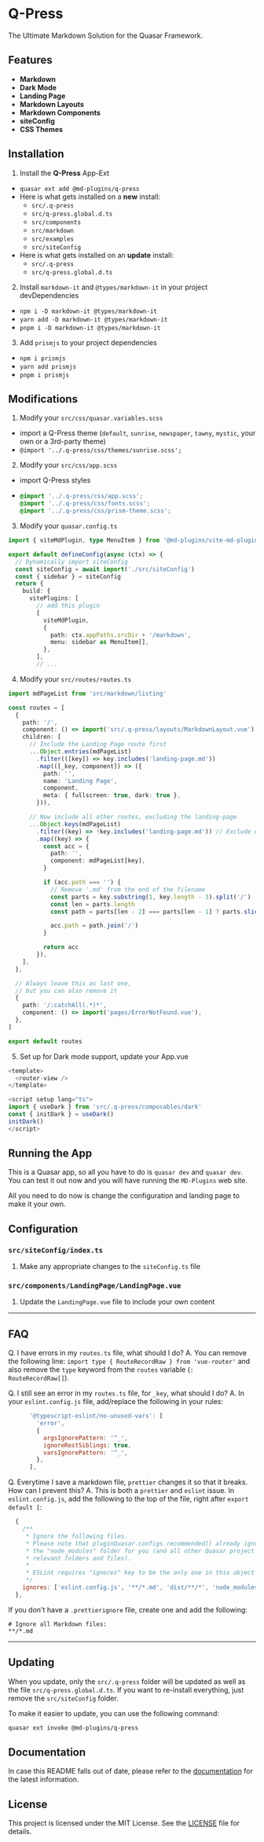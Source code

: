 # Q-Press

The Ultimate Markdown Solution for the Quasar Framework.

## Features

- **Markdown**
- **Dark Mode**
- **Landing Page**
- **Markdown Layouts**
- **Markdown Components**
- **siteConfig**
- **CSS Themes**

## Installation

1. Install the **Q-Press** App-Ext

- `quasar ext add @md-plugins/q-press`
- Here is what gets installed on a **new** install:
  - `src/.q-press`
  - `src/q-press.global.d.ts`
  - `src/components`
  - `src/markdown`
  - `src/examples`
  - `src/siteConfig`
- Here is what gets installed on an **update** install:
  - `src/.q-press`
  - `src/q-press.global.d.ts`

2. Install `markdown-it` and `@types/markdown-it` in your project devDependencies

- `npm i -D markdown-it @types/markdown-it`
- `yarn add -D markdown-it @types/markdown-it`
- `pnpm i -D markdown-it @types/markdown-it`

3. Add `prismjs` to your project dependencies

- `npm i prismjs`
- `yarn add prismjs`
- `pnpm i prismjs`

## Modifications

1. Modify your `src/css/quasar.variables.scss`

- import a Q-Press theme (`default`, `sunrise`, `newspaper`, `tawny`, `mystic`, your own or a 3rd-party theme)
- `@import '../.q-press/css/themes/sunrise.scss';`

2. Modify your `src/css/app.scss`

- import Q-Press styles

- ```scss
  @import '../.q-press/css/app.scss';
  @import '../.q-press/css/fonts.scss';
  @import '../.q-press/css/prism-theme.scss';
  ```

3. Modify your `quasar.config.ts`

```ts
import { viteMdPlugin, type MenuItem } from '@md-plugins/vite-md-plugin'

export default defineConfig(async (ctx) => {
  // Dynamically import siteConfig
  const siteConfig = await import('./src/siteConfig')
  const { sidebar } = siteConfig
  return {
    build: {
      vitePlugins: [
        // add this plugin
        [
          viteMdPlugin,
          {
            path: ctx.appPaths.srcDir + '/markdown',
            menu: sidebar as MenuItem[],
          },
        ],
        // ...
```

4. Modify your `src/routes/routes.ts`

```ts
import mdPageList from 'src/markdown/listing'

const routes = [
  {
    path: '/',
    component: () => import('src/.q-press/layouts/MarkdownLayout.vue'),
    children: [
      // Include the Landing Page route first
      ...Object.entries(mdPageList)
        .filter(([key]) => key.includes('landing-page.md'))
        .map(([_key, component]) => ({
          path: '',
          name: 'Landing Page',
          component,
          meta: { fullscreen: true, dark: true },
        })),

      // Now include all other routes, excluding the landing-page
      ...Object.keys(mdPageList)
        .filter((key) => !key.includes('landing-page.md')) // Exclude duplicates
        .map((key) => {
          const acc = {
            path: '',
            component: mdPageList[key],
          }

          if (acc.path === '') {
            // Remove '.md' from the end of the filename
            const parts = key.substring(1, key.length - 3).split('/')
            const len = parts.length
            const path = parts[len - 2] === parts[len - 1] ? parts.slice(0, len - 1) : parts

            acc.path = path.join('/')
          }

          return acc
        }),
    ],
  },

  // Always leave this as last one,
  // but you can also remove it
  {
    path: '/:catchAll(.*)*',
    component: () => import('pages/ErrorNotFound.vue'),
  },
]

export default routes
```

5. Set up for Dark mode support, update your App.vue

```ts
<template>
  <router-view />
</template>

<script setup lang="ts">
import { useDark } from 'src/.q-press/composables/dark'
const { initDark } = useDark()
initDark()
</script>
```

## Running the App

This is a Quasar app, so all you have to do is `quasar dev` and `quasar dev`. You can test it out now and you will have running the `MD-Plugins` web site.

All you need to do now is change the configuration and landing page to make it your own.

## Configuration

### `src/siteConfig/index.ts`

1. Make any appropriate changes to the `siteConfig.ts` file

### `src/components/LandingPage/LandingPage.vue`

1. Update the `LandingPage.vue` file to include your own content

---

## FAQ

Q. I have errors in my `routes.ts` file, what should I do?
A. You can remove the following line: `import type { RouteRecordRaw } from 'vue-router'` and also remove the `type` keyword from the `routes` variable (`: RouteRecordRaw[]`).

Q. I still see an error in my `routes.ts` file, for `_key`, what should I do?
A. In your `eslint.config.js` file, add/replace the following in your rules:

```js
      '@typescript-eslint/no-unused-vars': [
        'error',
        {
          argsIgnorePattern: '^_',
          ignoreRestSiblings: true,
          varsIgnorePattern: '^_',
        },
      ],
```

Q. Everytime I save a markdown file, `prettier` changes it so that it breaks. How can I prevent this?
A. This is both a `prettier` and `eslint` issue. In `eslint.config.js`, add the following to the top of the file, right after `export default [`:

```js
  {
    /**
     * Ignore the following files.
     * Please note that pluginQuasar.configs.recommended() already ignores
     * the "node_modules" folder for you (and all other Quasar project
     * relevant folders and files).
     *
     * ESLint requires "ignores" key to be the only one in this object
     */
    ignores: ['eslint.config.js', '**/*.md', 'dist/**/*', 'node_modules'],
  },
```

If you don't have a `.prettierignore` file, create one and add the following:

```
# Ignore all Markdown files:
**/*.md
```

---

## Updating

When you update, only the `src/.q-press` folder will be updated as well as the file `src/q-press.global.d.ts`. If you want to re-install everything, just remove the `src/siteConfig` folder.

To make it easier to update, you can use the following command:

```bash
quasar ext invoke @md-plugins/q-press
```

## Documentation

In case this README falls out of date, please refer to the [documentation](https://md-plugins.netlify.app/quasar-app-extensions/qpress/overview) for the latest information.

## License

This project is licensed under the MIT License. See the [LICENSE](LICENSE.md) file for details.
